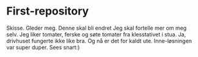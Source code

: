 # First-repository
Skisse. Gleder meg.
Denne skal bli endret
Jeg skal fortelle mer om meg selv. Jeg liker tomater, ferske og søte tomater fra klesstativet i stua. 
Ja, drivhuset fungerte ikke like bra. Og nå er det for kaldt ute. Inne-løsningen var super duper. 
Sees snart:)
